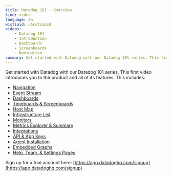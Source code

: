 ```yaml
---
title: Datadog 101 - Overview
kind: video
language: en
wistiaid: u5cctsapzd
videos:
    - Datadog 101
    - Introduction
    - Dashboards
    - Screenboards
    - Navigation
summary: Get started with Datadog with our Datadog 101 series. This first video introduces you to the product and all of its features.
---
```

Get started with Datadog with our Datadog 101 series. This first video introduces you to the product and all of its features. This includes:

* [Navigation](?wtime=20)
* [Event Stream](?wtime=36)
* [Dashboards](?wtime=80)
* [Timeboards & Screenboards](?wtime=105)
* [Host Map](?wtime=164)
* [Infrastructure List](?wtime=229)
* [Monitors](?wtime=243)
* [Metrics Explorer & Summary](?wtime=270)
* [Integrations](?wtime=325)
* [API & App Keys](?wtime=362)
* [Agent Installation](?wtime=384)
* [Embedded Graphs](?wtime=391)
* [Help, Team, & Settings Pages](?wtime=405)


Sign up for a trial account here: [https://app.datadoghq.com/signup](https://app.datadoghq.com/signup)